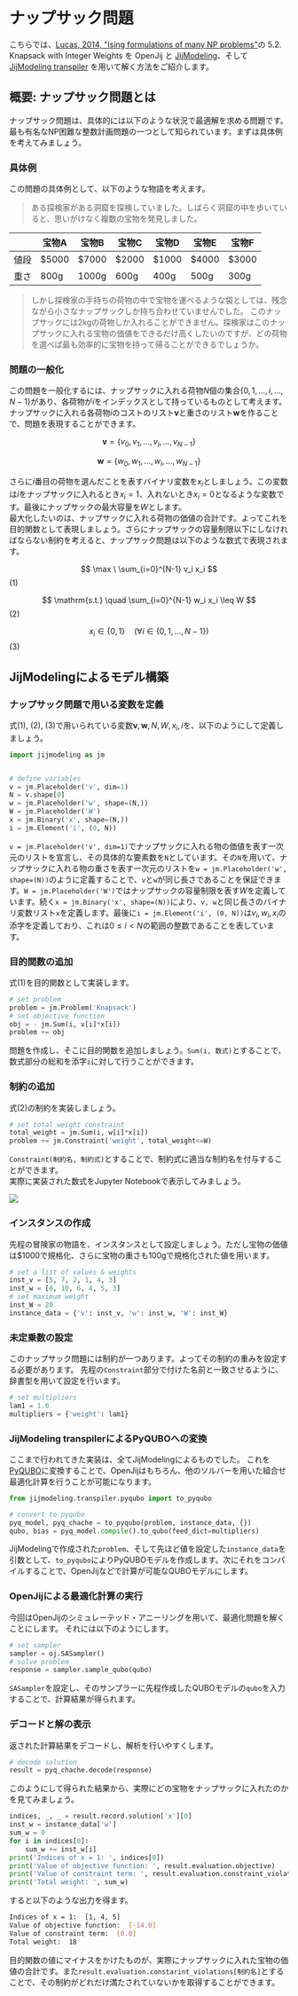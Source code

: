 # ナップサック問題

こちらでは、[Lucas, 2014, "Ising formulations of many NP problems"](https://doi.org/10.3389/fphy.2014.00005)の 5.2. Knapsack with Integer Weights を OpenJij と [JijModeling](https://www.ref.documentation.jijzept.com/jijmodeling/)、そして[JijModeling transpiler](https://www.ref.documentation.jijzept.com/jijmodeling-transpiler/) を用いて解く方法をご紹介します。

## 概要: ナップサック問題とは

ナップサック問題は、具体的には以下のような状況で最適解を求める問題です。
最も有名なNP困難な整数計画問題の一つとして知られています。まずは具体例を考えてみましょう。

### 具体例

この問題の具体例として、以下のような物語を考えます。

> ある探検家がある洞窟を探検していました。しばらく洞窟の中を歩いていると、思いがけなく複数の宝物を発見しました。

||宝物A|宝物B|宝物C|宝物D|宝物E|宝物F|
|---|---|---|---|---|---|---|
|値段|$5000|$7000|$2000|$1000|$4000|$3000|
|重さ|800g|1000g|600g|400g|500g|300g|

> しかし探検家の手持ちの荷物の中で宝物を運べるような袋としては、残念ながら小さなナップサックしか持ち合わせていませんでした。
> このナップサックには2kgの荷物しか入れることができません。探検家はこのナップサックに入れる宝物の価値をできるだけ高くしたいのですが、どの荷物を選べば最も効率的に宝物を持って帰ることができるでしょうか。

### 問題の一般化

この問題を一般化するには、ナップサックに入れる荷物$N$個の集合$\{ 0, 1, \dots, i, \dots, N-1\}$があり、各荷物が$i$をインデックスとして持っているものとして考えます。  
ナップサックに入れる各荷物$i$のコストのリスト$\bm{v}$と重さのリスト$\bm{w}$を作ることで、問題を表現することができます。

$$
\nonumber
\bm{v} = \{v_0, v_1, \dots, v_i, \dots, v_{N-1}\}
$$

$$
\nonumber
\bm{w} = \{w_0, w_1, \dots, w_i, \dots, w_{N-1}\}
$$

さらに$i$番目の荷物を選んだことを表すバイナリ変数を$x_i$としましょう。この変数は$i$をナップサックに入れるとき$x_i = 1$、入れないとき$x_i = 0$となるような変数です。最後にナップサックの最大容量を$W$とします。  
最大化したいのは、ナップサックに入れる荷物の価値の合計です。よってこれを目的関数として表現しましょう。さらにナップサックの容量制限以下にしなければならない制約を考えると、ナップサック問題は以下のような数式で表現されます。

$$
\max \ \sum_{i=0}^{N-1} v_i x_i 
$$ (1)

$$
\mathrm{s.t.} \quad \sum_{i=0}^{N-1} w_i x_i \leq W
$$ (2)

$$
x_i \in \{0, 1\} \quad (\forall i \in \{0, 1, \dots, N-1\})
$$ (3)

## JijModelingによるモデル構築

### ナップサック問題で用いる変数を定義

式(1), (2), (3)で用いられている変数$\bm{v}, \bm{w}, N, W, x_i, i$を、以下のようにして定義しましょう。

```python
import jijmodeling as jm


# define variables
v = jm.Placeholder('v', dim=1)
N = v.shape[0]
w = jm.Placeholder('w', shape=(N,))
W = jm.Placeholder('W')
x = jm.Binary('x', shape=(N,))
i = jm.Element('i', (0, N))
```

`v = jm.Placeholder('v', dim=1)`でナップサックに入れる物の価値を表す一次元のリストを宣言し、その具体的な要素数を`N`としています。その`N`を用いて、ナップサックに入れる物の重さを表す一次元のリストを`w = jm.Placeholder('w', shape=(N))`のように定義することで、`v`と`w`が同じ長さであることを保証できます。`W = jm.Placeholder('W')`ではナップサックの容量制限を表す$W$を定義しています。続く`x = jm.Binary('x', shape=(N))`により、`v, w`と同じ長さのバイナリ変数リスト`x`を定義します。最後に`i = jm.Element('i', (0, N))`は$v_i, w_i, x_i$の添字を定義しており、これは$0\leq i < N$の範囲の整数であることを表しています。

### 目的関数の追加

式(1)を目的関数として実装します。

```python
# set problem
problem = jm.Problem('Knapsack')    
# set objective function
obj = - jm.Sum(i, v[i]*x[i])
problem += obj
```

問題を作成し、そこに目的関数を追加しましょう。`Sum(i, 数式)`とすることで、数式部分の総和を添字`i`に対して行うことができます。

### 制約の追加

式(2)の制約を実装しましょう。

```python
# set total weight constraint
total_weight = jm.Sum(i, w[i]*x[i])
problem += jm.Constraint('weight', total_weight<=W)
```

`Constraint(制約名, 制約式)`とすることで、制約式に適当な制約名を付与することができます。  
実際に実装された数式をJupyter Notebookで表示してみましょう。

![](../../../assets/knapsack_01.png)

### インスタンスの作成

先程の冒険家の物語を、インスタンスとして設定しましょう。ただし宝物の価値は$1000で規格化、さらに宝物の重さも100gで規格化された値を用います。

```python
# set a list of values & weights 
inst_v = [5, 7, 2, 1, 4, 3]
inst_w = [8, 10, 6, 4, 5, 3]
# set maximum weight
inst_W = 20
instance_data = {'v': inst_v, 'w': inst_w, 'W': inst_W}    
```

### 未定乗数の設定

このナップサック問題には制約が一つあります。よってその制約の重みを設定する必要があります。
先程の`Constraint`部分で付けた名前と一致させるように、辞書型を用いて設定を行います。

```python
# set multipliers
lam1 = 1.0
multipliers = {'weight': lam1}    
```

### JijModeling transpilerによるPyQUBOへの変換

ここまで行われてきた実装は、全てJijModelingによるものでした。
これを[PyQUBO](https://pyqubo.readthedocs.io/en/latest/)に変換することで、OpenJijはもちろん、他のソルバーを用いた組合せ最適化計算を行うことが可能になります。

```python
from jijmodeling.transpiler.pyqubo import to_pyqubo

# convert to pyqubo
pyq_model, pyq_chache = to_pyqubo(problem, instance_data, {})
qubo, bias = pyq_model.compile().to_qubo(feed_dict=multipliers)
```

JijModelingで作成された`problem`、そして先ほど値を設定した`instance_data`を引数として、`to_pyqubo`によりPyQUBOモデルを作成します。次にそれをコンパイルすることで、OpenJijなどで計算が可能なQUBOモデルにします。

### OpenJijによる最適化計算の実行

今回はOpenJijのシミュレーテッド・アニーリングを用いて、最適化問題を解くことにします。
それには以下のようにします。

```python
# set sampler
sampler = oj.SASampler()
# solve problem
response = sampler.sample_qubo(qubo)
```    

`SASampler`を設定し、そのサンプラーに先程作成したQUBOモデルの`qubo`を入力することで、計算結果が得られます。

### デコードと解の表示

返された計算結果をデコードし、解析を行いやすくします。

```python
# decode solution
result = pyq_chache.decode(response)
```

このようにして得られた結果から、実際にどの宝物をナップサックに入れたのかを見てみましょう。

```python
indices, _, _ = result.record.solution['x'][0]
inst_w = instance_data['w']
sum_w = 0
for i in indices[0]:
    sum_w += inst_w[i]
print('Indices of x = 1: ', indices[0])
print('Value of objective function: ', result.evaluation.objective)
print('Value of constraint term: ', result.evaluation.constraint_violations['weight'])
print('Total weight: ', sum_w)
```

すると以下のような出力を得ます。

```bash
Indices of x = 1:  [1, 4, 5]
Value of objective function:  [-14.0]
Value of constraint term:  [0.0]
Total weight:  18
```

目的関数の値にマイナスをかけたものが、実際にナップサックに入れた宝物の価値の合計です。また`result.evaluation.constarint_violations[制約名]`とすることで、その制約がどれだけ満たされていないかを取得することができます。
